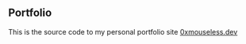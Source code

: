 ## Portfolio
This is the source code to my personal portfolio site [0xmouseless.dev](https://mouse-less.dev)
